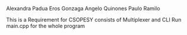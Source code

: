 Alexandra Padua
Eros Gonzaga 
Angelo Quinones
Paulo Ramilo

This is a Requirement for CSOPESY consists of Multiplexer and CLI
Run main.cpp for the whole program

